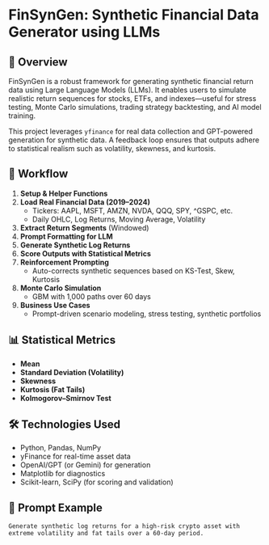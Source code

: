 # FinSynGen: Synthetic Financial Data Generator using LLMs

## 📌 Overview
FinSynGen is a robust framework for generating synthetic financial return data using Large Language Models (LLMs). It enables users to simulate realistic return sequences for stocks, ETFs, and indexes—useful for stress testing, Monte Carlo simulations, trading strategy backtesting, and AI model training.

This project leverages `yfinance` for real data collection and GPT-powered generation for synthetic data. A feedback loop ensures that outputs adhere to statistical realism such as volatility, skewness, and kurtosis.

## 🔁 Workflow

1. **Setup & Helper Functions**
2. **Load Real Financial Data (2019–2024)**  
   - Tickers: AAPL, MSFT, AMZN, NVDA, QQQ, SPY, ^GSPC, etc.
   - Daily OHLC, Log Returns, Moving Average, Volatility
3. **Extract Return Segments** (Windowed)
4. **Prompt Formatting for LLM**
5. **Generate Synthetic Log Returns**
6. **Score Outputs with Statistical Metrics**
7. **Reinforcement Prompting**  
   - Auto-corrects synthetic sequences based on KS-Test, Skew, Kurtosis
8. **Monte Carlo Simulation**  
   - GBM with 1,000 paths over 60 days
9. **Business Use Cases**  
   - Prompt-driven scenario modeling, stress testing, synthetic portfolios

## 📊 Statistical Metrics

- **Mean**  
- **Standard Deviation (Volatility)**  
- **Skewness**  
- **Kurtosis (Fat Tails)**  
- **Kolmogorov–Smirnov Test**  

## 🛠️ Technologies Used

- Python, Pandas, NumPy
- yFinance for real-time asset data
- OpenAI/GPT (or Gemini) for generation
- Matplotlib for diagnostics
- Scikit-learn, SciPy (for scoring and validation)

## 🧠 Prompt Example

```plaintext
Generate synthetic log returns for a high-risk crypto asset with extreme volatility and fat tails over a 60-day period.
